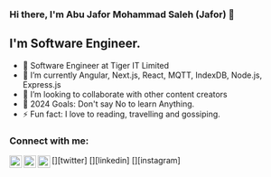 ### Hi there, I'm Abu Jafor Mohammad Saleh (Jafor) 👋

## I'm Software Engineer.

- 🔭 Software Engineer at Tiger IT Limited
- 🌱 I’m currently Angular, Next.js, React, MQTT, IndexDB, Node.js, Express.js
- 👯 I’m looking to collaborate with other content creators
- 🥅 2024 Goals: Don't say No to learn Anything.
- ⚡ Fun fact: I love to reading, travelling and gossiping. 


### Connect with me:

[<img align="left" alt="Jafor | Twitter" width="22px" src="https://cdn.jsdelivr.net/npm/simple-icons@v3/icons/twitter.svg" />][twitter]
[<img align="left" alt="Jafor | LinkedIn" width="22px" src="https://cdn.jsdelivr.net/npm/simple-icons@v3/icons/linkedin.svg" />][linkedin]
[<img align="left" alt="Jafor | Instagram" width="22px" src="https://cdn.jsdelivr.net/npm/simple-icons@v3/icons/instagram.svg" />][instagram]
